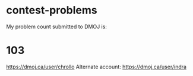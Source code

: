 # contest-problems

My problem count submitted to DMOJ is:
# 103
https://dmoj.ca/user/chrollo
Alternate account:
https://dmoj.ca/user/indra
